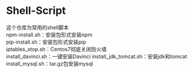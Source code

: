 # Shell-Script
这个仓库为常用的shell脚本  
npm-install.sh：安装包形式安装npm  
pip-install.sh：安装包形式安装pip  
iptables_stop.sh：Centos7彻底关闭防火墙  
install_davinci.sh：一键安装Davinci
install_jdk_tomcat.sh：安装jdk和tomcat  
install_mysql.sh：tar.gz包安装mysql
